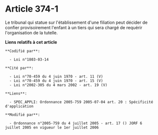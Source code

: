 # Article 374-1

Le tribunal qui statue sur l'établissement d'une filiation peut décider de confier provisoirement l'enfant à un tiers qui
sera chargé de requérir l'organisation de la tutelle.

**Liens relatifs à cet article**

	**Codifié par**:

	  - Loi n°1803-03-14

	**Cité par**:

	  - Loi n°70-459 du 4 juin 1970 - art. 11 (V)
	  - Loi n°70-459 du 4 juin 1970 - art. 15 (V)
	  - Loi n°2002-305 du 4 mars 2002 - art. 19 (V)

	**Liens**:

	  - SPEC_APPLI: Ordonnance 2005-759 2005-07-04 art. 20 : Spécificité d'application

	**Modifié par**:

	  - Ordonnance n°2005-759 du 4 juillet 2005 - art. 17 () JORF 6 juillet 2005 en vigueur le 1er juillet 2006
